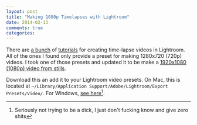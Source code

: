 ```yaml
---
layout: post
title: "Making 1080p Timelapses with Lightroom"
date: 2014-02-13
comments: true
categories: 
---
```

There are [a bunch](http://photographyforrealestate.net/2012/09/09/how-to-use-lightroom-4-to-create-a-time-lapse-video/) of [tutorials](http://lightroom-blog.com/2013/09/17/timelapse-again-in-lightroom-5-2/) for creating time-lapse videos in Lightroom.  All of the ones I found only provide a preset for making 1280x720 (720p) videos.  I took one of those presets and updated it to be make a <a href="/assets/JPEG 82 (1080p).lrtemplate">1920x1080 (1080p) video from stills</a>.

Download this an add it to your Lightroom video presets.  On Mac, this is located at `~/Library/Application Support/Adobe/Lightroom/Export Presets/Video/`.  For Windows, [see here](http://store.apple.com/us)[^1].

[^1]: Seriously not trying to be a dick, I just don't fucking know and give zero shits
